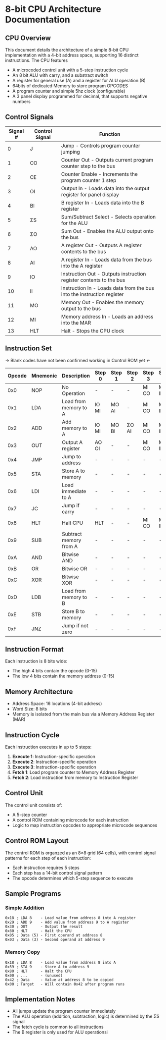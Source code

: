 # 8-bit CPU Architecture Documentation

## CPU Overview
This document details the architecture of a simple 8-bit CPU implementation with a 4-bit address space, supporting 16 distinct instructions. The CPU features 
- A microcoded control unit with a 5-step instruction cycle
- An 8 bit ALU with carry, and a substract switch
- A register for general use (A) and a register for ALU operation (B)
- 64bits of dedicated Memory to store program OPCODES
- A program counter and simple 5hz clock (configurable)
- A 3 panel display programmed for decimal, that supports negative numbers

## Control Signals

| Signal # | Control Signal | Function |
|----------|---------------|----------|
| 0        | J             | Jump - Controls program counter jumping |
| 1        | CO            | Counter Out - Outputs current program counter step to the bus |
| 2        | CE            | Counter Enable - Increments the program counter 1 step |
| 3        | OI            | Output In - Loads data into the output register for panel display  |
| 4        | BI            | B register In - Loads data into the B register |
| 5        | ΣS            | Sum/Subtract Select - Selects operation for the ALU |
| 6        | ΣO            | Sum Out - Enables the ALU output onto the bus |
| 7        | AO            | A register Out - Outputs A register contents to the bus |
| 8        | AI            | A register In - Loads data from the bus into the A register |
| 9        | IO            | Instruction Out - Outputs instruction register contents to the bus |
| 10       | II            | Instruction In - Loads data from the bus into the instruction register |
| 11       | MO            | Memory Out - Enables the memory output to the bus |
| 12       | MI            | Memory address In - Loads an address into the MAR |
| 13       | HLT           | Halt - Stops the CPU clock |

## Instruction Set
-> Blank codes have not been confirmed working in Control ROM yet <-

| Opcode | Mnemonic | Description | Step 0 | Step 1 | Step 2 | Step 3 | Step 4 |
|--------|----------|-------------|-----------------|-----------------|--------|--------|--------|
| 0x0    | NOP      | No Operation | - | - | - | MI CO | MO II CE |
| 0x1    | LDA      | Load from memory to A | IO MI | MO AI | - | MI CO | MO II CE |
| 0x2    | ADD      | Add memory to A | IO MI | MO BI | ΣO AI | MI CO | MO II CE |
| 0x3    | OUT      | Output A register | AO OI | - | - | MI CO | MO II CE |
| 0x4    | JMP      | Jump to address | - | - | - | - | - |
| 0x5    | STA      | Store A to memory | - | - | - | - | - |
| 0x6    | LDI      | Load immediate to A | - | - | - | - | - |
| 0x7    | JC       | Jump if carry | - | - | - | - | - |
| 0x8    | HLT      | Halt CPU | HLT | - | - | MI CO | MO II CE |
| 0x9    | SUB      | Subtract memory from A | - | - | - | - | - |
| 0xA    | AND      | Bitwise AND | - | - | - | - | - |
| 0xB    | OR       | Bitwise OR | - | - | - | - | - |
| 0xC    | XOR      | Bitwise XOR | - | - | - | - | - |
| 0xD    | LDB      | Load from memory to B | - | - | - | - | - |
| 0xE    | STB      | Store B to memory | - | - | - | - | - |
| 0xF    | JNZ      | Jump if not zero | - | - | - | - | - |

## Instruction Format
Each instruction is 8 bits wide:
- The high 4 bits contain the opcode (0-15)
- The low 4 bits contain the memory address (0-15)

## Memory Architecture
- Address Space: 16 locations (4-bit address)
- Word Size: 8 bits
- Memory is isolated from the main bus via a Memory Address Register (MAR)

## Instruction Cycle
Each instruction executes in up to 5 steps:
1. **Execute 1**: Instruction-specific operation
2. **Execute 2**: Instruction-specific operation
3. **Execute 3**: Instruction-specific operation
4. **Fetch 1**: Load program counter to Memory Address Register
5. **Fetch 2**: Load instruction from memory to Instruction Register

## Control Unit
The control unit consists of:
- A 5-step counter
- A control ROM containing microcode for each instruction
- Logic to map instruction opcodes to appropriate microcode sequences

## Control ROM Layout
The control ROM is organzed as an 8×8 grid (64 cells), with control signal patterns for each step of each instruction:
- Each instruction requires 5 steps
- Each step has a 14-bit control signal pattern
- The opcode determines which 5-step sequence to execute

## Sample Programs

### Simple Addition
```
0x18 ; LDA 8    - Load value from address 8 into A register
0x29 ; ADD 9    - Add value from address 9 to A register
0x30 ; OUT      - Output the result
0x80 ; HLT      - Halt the CPU
0x05 ; Data (5) - First operand at address 8
0x03 ; Data (3) - Second operand at address 9
```

### Memory Copy
```
0x18 ; LDA 8    - Load value from address 8 into A
0x59 ; STA 9    - Store A to address 9
0x80 ; HLT      - Halt the CPU
0x00 ; ...      - (unused)
0x42 ; Data     - Value at address 8 to be copied
0x00 ; Target   - Will contain 0x42 after program runs
```

## Implementation Notes
- All jumps update the program counter immediately
- The ALU operation (addition, subtraction, logic) is determined by the ΣS signal
- The fetch cycle is common to all instructions
- The B register is only used for ALU operationsi
